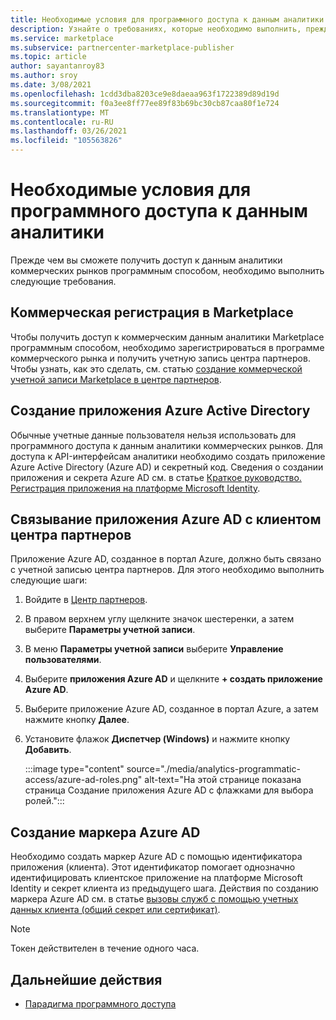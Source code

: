 ```yaml
---
title: Необходимые условия для программного доступа к данным аналитики
description: Узнайте о требованиях, которые необходимо выполнить, прежде чем можно будет программным способом получить доступ к данным аналитики для коммерческого рынка.
ms.service: marketplace
ms.subservice: partnercenter-marketplace-publisher
ms.topic: article
author: sayantanroy83
ms.author: sroy
ms.date: 3/08/2021
ms.openlocfilehash: 1cdd3dba8203ce9e8daeaa963f1722389d89d19d
ms.sourcegitcommit: f0a3ee8ff77ee89f83b69bc30cb87caa80f1e724
ms.translationtype: MT
ms.contentlocale: ru-RU
ms.lasthandoff: 03/26/2021
ms.locfileid: "105563826"
---
```

# <a name="prerequisites-to-programmatically-access-analytics-data"></a>Необходимые условия для программного доступа к данным аналитики

Прежде чем вы сможете получить доступ к данным аналитики коммерческих рынков программным способом, необходимо выполнить следующие требования.

## <a name="commercial-marketplace-enrollment"></a>Коммерческая регистрация в Marketplace

Чтобы получить доступ к коммерческим данным аналитики Marketplace программным способом, необходимо зарегистрироваться в программе коммерческого рынка и получить учетную запись центра партнеров. Чтобы узнать, как это сделать, см. статью [создание коммерческой учетной записи Marketplace в центре партнеров](./partner-center-portal/create-account.md).

## <a name="create-azure-active-directory-application"></a>Создание приложения Azure Active Directory

Обычные учетные данные пользователя нельзя использовать для программного доступа к данным аналитики коммерческих рынков. Для доступа к API-интерфейсам аналитики необходимо создать приложение Azure Active Directory (Azure AD) и секретный код. Сведения о создании приложения и секрета Azure AD см. в статье [Краткое руководство. Регистрация приложения на платформе Microsoft Identity](../active-directory/develop/quickstart-register-app.md).

## <a name="associate-the-azure-ad-application-to-the-partner-center-tenant"></a>Связывание приложения Azure AD с клиентом центра партнеров

Приложение Azure AD, созданное в портал Azure, должно быть связано с учетной записью центра партнеров. Для этого необходимо выполнить следующие шаги:

1. Войдите в [Центр партнеров](https://partner.microsoft.com/dashboard).
1. В правом верхнем углу щелкните значок шестеренки, а затем выберите **Параметры учетной записи**.
1. В меню **Параметры учетной записи** выберите **Управление пользователями**.
1. Выберите **приложения Azure AD** и щелкните **+ создать приложение Azure AD**.
1. Выберите приложение Azure AD, созданное в портал Azure, а затем нажмите кнопку **Далее**.
1. Установите флажок **Диспетчер (Windows)** и нажмите кнопку **Добавить**.

    :::image type="content" source="./media/analytics-programmatic-access/azure-ad-roles.png" alt-text="На этой странице показана страница Создание приложения Azure AD с флажками для выбора ролей.":::

## <a name="generate-an-azure-ad-token"></a>Создание маркера Azure AD

Необходимо создать маркер Azure AD с помощью идентификатора приложения (клиента). Этот идентификатор помогает однозначно идентифицировать клиентское приложение на платформе Microsoft Identity и секрет клиента из предыдущего шага. Действия по созданию маркера Azure AD см. в статье [вызовы служб с помощью учетных данных клиента (общий секрет или сертификат)](../active-directory/azuread-dev/v1-oauth2-client-creds-grant-flow.md).

> [!NOTE]
> Токен действителен в течение одного часа.

## <a name="next-steps"></a>Дальнейшие действия

- [Парадигма программного доступа](analytics-programmatic-access.md)